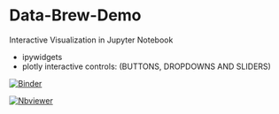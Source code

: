 # Data-Brew-Demo
Interactive Visualization in Jupyter Notebook

- ipywidgets
- plotly interactive controls: (BUTTONS, DROPDOWNS AND SLIDERS)


[![Binder](https://mybinder.org/badge.svg)](https://mybinder.org/v2/gh/lalajz/Data-Brew-Demo/master)

[![Nbviewer](https://github.com/jupyter/design/blob/master/logos/Badges/nbviewer_badge.svg)](http://nbviewer.jupyter.org/github/lalajz/Data-Brew-Demo/blob/master/plotly_interactive.ipynb)
